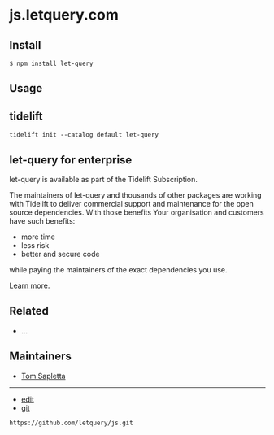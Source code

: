 # js.letquery.com



## Install

```
$ npm install let-query
```

## Usage


## tidelift

	tidelift init --catalog default let-query

## let-query for enterprise

let-query is available as part of the Tidelift Subscription.

The maintainers of let-query and thousands of other packages
are working with Tidelift to deliver commercial support
and maintenance for the open source dependencies.
With those benefits Your organisation and customers have such benefits:

+ more time
+ less risk
+ better and secure code

while paying the maintainers of the exact dependencies you use.

[Learn more.](https://tidelift.com/subscription/pkg/npm-let-query?utm_source=npm-let-query&utm_medium=referral&utm_campaign=enterprise&utm_term=repo)


## Related

- ...

## Maintainers

- [Tom Sapletta](https://github.com/tom-sapletta-com)

---
+ [edit](https://github.com/letquery/js/edit/main/.github/readme.md)
+ [git](https://github.com/letquery/js)
```
https://github.com/letquery/js.git
```
